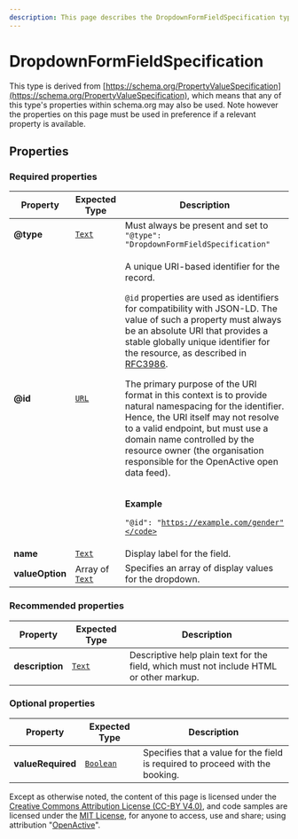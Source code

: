 ```yaml
---
description: This page describes the DropdownFormFieldSpecification type.
---
```


# DropdownFormFieldSpecification

This type is derived from [https://schema.org/PropertyValueSpecification](https://schema.org/PropertyValueSpecification), which means that any of this type's properties within schema.org may also be used. Note however the properties on this page must be used in preference if a relevant property is available.

## **Properties**

### **Required properties**

| Property        | Expected Type                              | Description                                                                                                                                                                                                                                                                                                                                                                                                                                                                                                                                                                                                                                                                                                                                                    |
| --------------- | ------------------------------------------ | -------------------------------------------------------------------------------------------------------------------------------------------------------------------------------------------------------------------------------------------------------------------------------------------------------------------------------------------------------------------------------------------------------------------------------------------------------------------------------------------------------------------------------------------------------------------------------------------------------------------------------------------------------------------------------------------------------------------------------------------------------------- |
| **@type**       | [`Text`](https://schema.org/Text)          | Must always be present and set to `"@type": "DropdownFormFieldSpecification"`                                                                                                                                                                                                                                                                                                                                                                                                                                                                                                                                                                                                                                                                                  |
| **@id**         | [`URL`](https://schema.org/URL)            | <p>A unique URI-based identifier for the record.</p><p><code>@id</code> properties are used as identifiers for compatibility with JSON-LD. The value of such a property must always be an absolute URI that provides a stable globally unique identifier for the resource, as described in <a href="https://tools.ietf.org/html/rfc3986">RFC3986</a>.</p><p>The primary purpose of the URI format in this context is to provide natural namespacing for the identifier. Hence, the URI itself may not resolve to a valid endpoint, but must use a domain name controlled by the resource owner (the organisation responsible for the OpenActive open data feed).</p><p><br><strong>Example</strong></p><p><code>"@id": "https://example.com/gender"</code></p> |
| **name**        | [`Text`](https://schema.org/Text)          | Display label for the field.                                                                                                                                                                                                                                                                                                                                                                                                                                                                                                                                                                                                                                                                                                                                   |
| **valueOption** | Array of [`Text`](https://schema.org/Text) | Specifies an array of display values for the dropdown.                                                                                                                                                                                                                                                                                                                                                                                                                                                                                                                                                                                                                                                                                                         |

### **Recommended properties**

| Property        | Expected Type                     | Description                                                                             |
| --------------- | --------------------------------- | --------------------------------------------------------------------------------------- |
| **description** | [`Text`](https://schema.org/Text) | Descriptive help plain text for the field, which must not include HTML or other markup. |

### **Optional properties**

| Property          | Expected Type                           | Description                                                                   |
| ----------------- | --------------------------------------- | ----------------------------------------------------------------------------- |
| **valueRequired** | [`Boolean`](https://schema.org/Boolean) | Specifies that a value for the field is required to proceed with the booking. |

Except as otherwise noted, the content of this page is licensed under the [Creative Commons Attribution License (CC-BY V4.0)](https://creativecommons.org/licenses/by/4.0/), and code samples are licensed under the [MIT License](https://opensource.org/licenses/MIT), for anyone to access, use and share; using attribution "[OpenActive](https://www.openactive.io/)".
